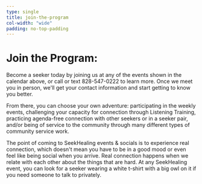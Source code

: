 ```yaml
---
type: single
title: join-the-program
col-width: "wide"
padding: no-top-padding
---
```


# <span class="emphasized-header">Join</span> the Program:

Become a seeker today by joining us at any of the events shown in the calendar above, or call or text 828-547-0222 to learn more. Once we meet you in person, we'll get your contact information and start getting to know you better. 

From there, you can choose your own adventure: participating in the weekly events, challenging your capacity for connection through Listening Training, practicing agenda-free connection with other seekers or in a seeker pair, and/or being of service to the community through many different types of community service work.

The point of coming to SeekHealing events & socials is to experience real connection, which doesn't mean you have to be in a good mood or even feel like being social when you arrive. Real connection happens when we relate with each other about the things that are hard. At any SeekHealing event, you can look for a seeker wearing a white t-shirt with a big owl on it if you need someone to talk to privately. 
